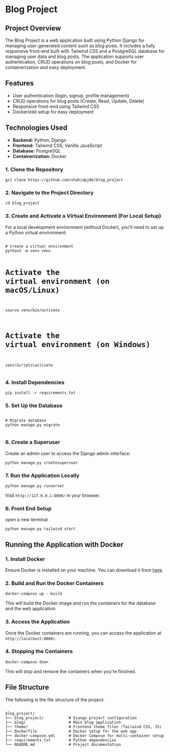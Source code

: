<h1>Blog Project</h1>

  <h2>Project Overview</h2>
  <p>
    The Blog Project is a web application built using Python Django for managing user-generated content such as blog posts. It includes a fully responsive front-end built with Tailwind CSS and a PostgreSQL database for managing user data and blog posts. The application supports user authentication, CRUD operations on blog posts, and Docker for containerization and easy deployment.
  </p>

  <h2>Features</h2>
  <ul>
    <li>User authentication (login, signup, profile management)</li>
    <li>CRUD operations for blog posts (Create, Read, Update, Delete)</li>
    <li>Responsive front-end using Tailwind CSS</li>
    <li>Dockerized setup for easy deployment</li>
  </ul>

  <h2>Technologies Used</h2>
  <ul>
    <li><strong>Backend:</strong> Python, Django</li>
    <li><strong>Frontend:</strong> Tailwind CSS, Vanilla JavaScript</li>
    <li><strong>Database:</strong> PostgreSQL</li>
    <li><strong>Containerization:</strong> Docker</li>
  </ul>

  <h3>1. Clone the Repository</h3>
  <pre><code>git clone https://github.com/shahidpj06/blog_project</code></pre>

  <h3>2. Navigate to the Project Directory</h3>
  <pre><code>cd blog_project</code></pre>

  <h3>3. Create and Activate a Virtual Environment (For Local Setup)</h3>
  <p>For a local development environment (without Docker), you'll need to set up a Python virtual environment:</p>
  <pre><code>
# Create a virtual environment
python3 -m venv venv

# Activate the virtual environment (on macOS/Linux)
source venv/bin/activate

# Activate the virtual environment (on Windows)
venv\Scripts\activate
  </code></pre>

  <h3>4. Install Dependencies</h3>
  <pre><code>pip install -r requirements.txt</code></pre>

  <h3>5. Set Up the Database</h3>
  <pre><code>
# Migrate database
python manage.py migrate
  </code></pre>

  <h3>6. Create a Superuser</h3>
  <p>Create an admin user to access the Django admin interface:</p>
  <pre><code>python manage.py createsuperuser</code></pre>

  <h3>7. Run the Application Locally</h3>
  <pre><code>python manage.py runserver</code></pre>
  <p>Visit <code>http://127.0.0.1:8000/</code> in your browser.</p>

  <h3>6. Front End Setup</h3>
  <p>open a new terminal</p>
  <pre><code>python manage.py tailwind start</code></pre>

  <h2>Running the Application with Docker</h2>

  <h3>1. Install Docker</h3>
  <p>Ensure Docker is installed on your machine. You can download it from <a href="https://www.docker.com/products/docker-desktop">here</a>.</p>

  <h3>2. Build and Run the Docker Containers</h3>
  <pre><code>docker-compose up --build</code></pre>
  <p>This will build the Docker image and run the containers for the database and the web application.</p>

  <h3>3. Access the Application</h3>
  <p>Once the Docker containers are running, you can access the application at <code>http://localhost:8000/</code>.</p>

  <h3>4. Stopping the Containers</h3>
  <pre><code>docker-compose down</code></pre>
  <p>This will stop and remove the containers when you're finished.</p>


  <h2>File Structure</h2>
  <p>The following is the file structure of the project:</p>
  <pre><code>
blog_project/
├── blog_project/           # Django project configuration
├── blog/                   # Main blog application
├── theme/                  # Frontend theme files (Tailwind CSS, JS)
├── Dockerfile              # Docker setup for the web app
├── docker-compose.yml      # Docker Compose for multi-container setup
├── requirements.txt        # Python dependencies
└── README.md               # Project documentation
  </code></pre>
